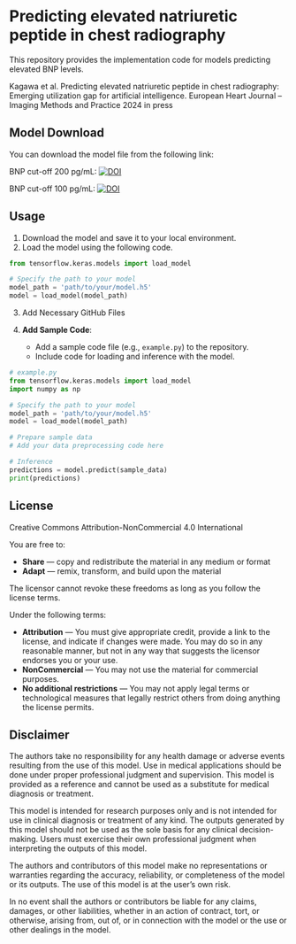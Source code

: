 
# Predicting elevated natriuretic peptide in chest radiography

This repository provides the implementation code for models predicting elevated BNP levels.

Kagawa et al. Predicting elevated natriuretic peptide in chest radiography: Emerging utilization gap for artificial intelligence. European Heart Journal – Imaging Methods and Practice 2024 in press

## Model Download
You can download the model file from the following link:

BNP cut-off 200 pg/mL: [![DOI](https://zenodo.org/badge/DOI/10.5281/zenodo.12150323.svg)](https://doi.org/10.5281/zenodo.12150323)

BNP cut-off 100 pg/mL: [![DOI](https://zenodo.org/badge/DOI/10.5281/zenodo.12145781.svg)](https://doi.org/10.5281/zenodo.12145781)


## Usage

1. Download the model and save it to your local environment.
2. Load the model using the following code.

```python
from tensorflow.keras.models import load_model

# Specify the path to your model
model_path = 'path/to/your/model.h5'
model = load_model(model_path)
```

3. Add Necessary GitHub Files

4. **Add Sample Code**:
   - Add a sample code file (e.g., `example.py`) to the repository.
   - Include code for loading and inference with the model.

```python
# example.py
from tensorflow.keras.models import load_model
import numpy as np

# Specify the path to your model
model_path = 'path/to/your/model.h5'
model = load_model(model_path)

# Prepare sample data
# Add your data preprocessing code here

# Inference
predictions = model.predict(sample_data)
print(predictions)
```

## License

Creative Commons Attribution-NonCommercial 4.0 International

You are free to:

- **Share** — copy and redistribute the material in any medium or format
- **Adapt** — remix, transform, and build upon the material

The licensor cannot revoke these freedoms as long as you follow the license terms.

Under the following terms:

- **Attribution** — You must give appropriate credit, provide a link to the license, and indicate if changes were made. You may do so in any reasonable manner, but not in any way that suggests the licensor endorses you or your use.
- **NonCommercial** — You may not use the material for commercial purposes.
- **No additional restrictions** — You may not apply legal terms or technological measures that legally restrict others from doing anything the license permits.

## Disclaimer

The authors take no responsibility for any health damage or adverse events resulting from the use of this model. Use in medical applications should be done under proper professional judgment and supervision. This model is provided as a reference and cannot be used as a substitute for medical diagnosis or treatment.

This model is intended for research purposes only and is not intended for use in clinical diagnosis or treatment of any kind. The outputs generated by this model should not be used as the sole basis for any clinical decision-making. Users must exercise their own professional judgment when interpreting the outputs of this model.

The authors and contributors of this model make no representations or warranties regarding the accuracy, reliability, or completeness of the model or its outputs. The use of this model is at the user’s own risk.

In no event shall the authors or contributors be liable for any claims, damages, or other liabilities, whether in an action of contract, tort, or otherwise, arising from, out of, or in connection with the model or the use or other dealings in the model.
